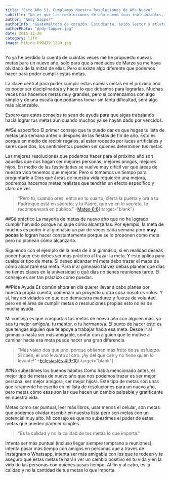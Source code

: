 ```yaml
---
title: "Este Año Sí. Cumplamos Nuestra Resoluciones de Año Nuevo"
subtitle: "No es que las resoluciones de año nuevo sean inalcanzables, sino que no hemos intentado alcanzarlas de la manera correcta."
author: "Andy Sapper"
authorInfo: "Guatemalteco de corazón. Estudiante, ávido lector y atleta. Apasionado por esta generación y los planes que Dios tiene para ella."
authorPhoto: "Andy-Sapper.jpg"
date: 2015-12-30
category: life
image: hiking-690479_1280.jpg
---
```

Yo ya he perdido la cuenta de cuántas veces me he propuesto nuevas metas para un nuevo año, solo para que a mediados de Marzo ya me haya olvidado de la mitad de ellas. Pero sí existe algo diferente que podemos hacer para poder cumplir estas metas.

La clave central para poder cumplir estas nuevas metas en el próximo año es poder ser disciplinado/a y hacer lo que debamos para lograrlas. Muchas veces nos hacemos metas muy grandes, pero si comenzamos con algo simple y de una escala que podamos tomar sin tanta dificultad, será algo más alcanzable.

Espero que estos consejos te sean de ayuda para que sigas trabajando hacia lograr tus metas aún cuando muchos ya se hayan dado por vencidos.


##Sé específico
El primer consejo que te puedo dar es que hagas tu lista de metas una semana antes o después de las fiestas de fin de año. Esto es porque en medio de recibir regalos, al estar rodeado por luces artificiales y seres queridos, los sentimientos pueden ser quienes determinen tus metas.

Las mejores resoluciones que podemos hacer para el próximo año son aquellas que nos hagan ser mejores personas, mejores amigos, mejores hijos. En medio de las festividades se vuelve muy difícil ver qué áreas de nuestra vida tenemos que mejorar. Pero si tomamos un tiempo para preguntarle a Dios qué áreas de nuestra vida requieren una mejora, podremos hacernos metas realistas que tendrán un efecto específico y claro de ver.

> "Pero tú, cuando ores, entra en tu cuarto, cierra la puerta y ora a tu Padre que está en secreto; y tu Padre, que ve en lo secreto, te recompensará en público." -[Mateo 6:6](https://www.biblegateway.com/passage/?search=Mateo+6%3A6&version=RVR1995){:target="blank"}


##Sé práctico
La mayoría de metas de nuevo año que no he logrado cumplir han sido porque no supe cómo alcanzarlas. Por ejemplo, la meta de muchos es poder ir al gimnasio un par de veces cada semana pero **muy pocos** lo logran hacer constantemente porque se lo proponen como meta pero no planean cómo alcanzarla.

Siguiendo con el ejemplo de la meta de ir al gimnasio, si en realidad deseas poder hacer eso debes ser más práctico al trazar la meta. Y esto aplica para cualquier tipo de meta. Si deseo alcanzar mi meta debo trazar el mapa de cómo alcanzaré esa meta. Para ir al gimnasio tal vez debas planear qué días no tienes clases en la universidad o qué días no tienes reuniones tarde. El consejo es ser tan práctico como puedas.


##Pide Ayuda
Es común ahora en día querer llevar a cabo planes por nuestra propia cuenta; comenzar un proyecto u otra cosa nosotros solos. Y sí, hay actividades en que eso demuestra madurez y fuerza de voluntad, pero en el área de cumplir metas o resoluciones propias esto no es de mucha ayuda.

Mi consejo es que compartas tus metas de nuevo año con alguien más, ya sea tu mejor amigo/a, tu mentor, o tu hermano/a. El punto de hacer esto es que tengas alguien que te apoye a trabajar hacia esa meta. Desde ir al gimnasio hasta ser más amigable, contar con alguien que te motive a caminar hacia esa meta puede hacer una gran diferencia.

> "Más valen dos que uno, porque obtienen más fruto de su esfuerzo. Si caen, el uno levanta al otro. ¡Ay del que cae y no tiene quien lo levante!" -[Eclesiastés 4:9-10](https://www.biblegateway.com/passage/?search=Eclesiast%C3%A9s+4%3A9-10&version=NVI){:target="blank"}


##No subestimes los buenos hábitos
Como había mencionado antes, el mejor tipo de metas de nuevo año que nos podemos trazar es ser mejor persona, ser mejor amigo/a, ser mejor hijo/a. Este tipo de metas son unas que raramente he escrito en mi lista de resoluciones para un nuevo año, pero metas cómo esas son las que hacen un cambio palpable y gratificante en nuestra vida.

Metas como ser puntual, leer más libros, usar menos el celular, son metas que podemos olvidar escribir en nuestra lista pero son metas con un potencial muy alto. Mi consejo es que no subestimes el poder de estas metas que pueden parecer simples.

> "Es la calidad y no la calidad de tus metas lo que importa."

Intenta ser más puntual (incluso llegar siempre temprano a reuniones), intenta pasar más tiempo con amigos en personas que a través de Instagram o Whatsapp, intenta ser más amigable con los que te rodeen y te aseguro que estas metas te harán ver un cambio positivo en tu vida y en la vida de las personas con quienes pasas tiempo. Al fin y al cabo, es la calidad y no la cantidad de tus metas lo que importa.
